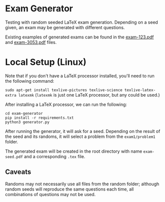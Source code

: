 # Exam Generator
Testing with random seeded LaTeX exam generation. Depending on a seed given, an exam may be generated with different questions.

Existing examples of generated exams can be found in the [exam-123.pdf](https://github.com/ezrichards/exam-generator/blob/master/exam-123.pdf) and [exam-3053.pdf](https://github.com/ezrichards/exam-generator/blob/master/exam-3053.pdf) files.

# Local Setup (Linux)
Note that if you don't have a LaTeX processor installed, you'll need to run the following command:

`sudo apt-get install texlive-pictures texlive-science texlive-latex-extra latexmk`
(`latexmk` is just one LaTeX processor, but any could be used.)

After installing a LaTeX processor, we can run the following:
```git clone https://github.com/ezrichards/exam-generator.git
cd exam-generator
pip install -r requirements.txt
python3 generator.py
```
After running the generator, it will ask for a seed. Depending on the result of the seed and its randoms, it will select a problem from the `exam1/problem1` folder.

The generated exam will be created in the root directory with name `exam-seed.pdf` and a corresponding `.tex` file.

## Caveats
Randoms may not necessarily use all files from the random folder; although random seeds will reproduce the same questions each time,
all combinations of questions may not be used.
